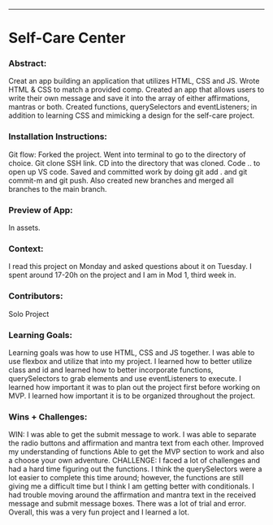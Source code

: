 ________________________  
# Self-Care Center 

### Abstract:
[//]: <> (Briefly describe what you built and its features. What problem is the app solving? How does this application solve that problem?)
    Creat an app building an application that utilizes HTML, CSS and JS. 
    Wrote HTML & CSS to match a provided comp. 
    Created an app that allows users to write their own message and save it into the array of either affirmations, mantras or both. 
    Created functions, querySelectors and eventListeners; in addition to learning CSS and mimicking a design for the self-care project. 

### Installation Instructions:
[//]: <> (What steps does a person have to take to get your app cloned down and running?) 
    Git flow: Forked the project. Went into terminal to go to the directory of choice. Git clone SSH link. CD into the directory that was cloned. Code .. to open up VS code. Saved and committed work by doing git add . and git commit-m and git push. Also created new branches and merged all branches to the main branch.  

### Preview of App:
[//]: <> (Provide ONE gif or screenshot of your application - choose the "coolest" piece of functionality to show off.)
    In assets.

### Context:
[//]: <> (Give some context for the project here. How long did you have to work on it? How far into the Turing program are you?)
    I read this project on Monday and asked questions about it on Tuesday. I spent around 17-20h on the project and I am in Mod 1, third week in. 

### Contributors:
[//]: <> (Who worked on this application? Link to their GitHubs.)
    Solo Project

### Learning Goals:
[//]: <> (What were the learning goals of this project? What tech did you work with?)
    Learning goals was how to use HTML, CSS and JS together. I was able to use flexbox and utilize that into my project. 
    I learned how to better utilize class and id and learned how to better incorporate functions, querySelectors to grab elements and use eventListeners to execute. 
    I learned how important it was to plan out the project first before working on MVP. 
    I learned how important it is to be organized throughout the project. 

### Wins + Challenges:
[//]: <> (What are 2-3 wins you have from this project? What were some challenges you faced - and how did you get over them?)
    WIN: I was able to get the submit message to work. 
    I was able to separate the radio buttons and affirmation and mantra text from each other. 
    Improved my understanding of functions
    Able to get the MVP section to work and also a choose your own adventure. 
    CHALLENGE: I faced a lot of challenges and had a hard time figuring out the functions. 
    I think the querySelectors were a lot easier to complete this time around; however, the functions are still giving me a difficult time but I think I am getting better with conditionals. 
    I had trouble moving around the affirmation and mantra text in the received message and submit message boxes. There was a lot of trial and error. 
    Overall, this was a very fun project and I learned a lot.
